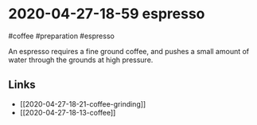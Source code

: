 # 2020-04-27-18-59 espresso
#coffee #preparation #espresso

An espresso requires a fine ground coffee, and pushes a small amount of water through the grounds at high pressure.

## Links
- [[2020-04-27-18-21-coffee-grinding]]
- [[2020-04-27-18-13-coffee]]
